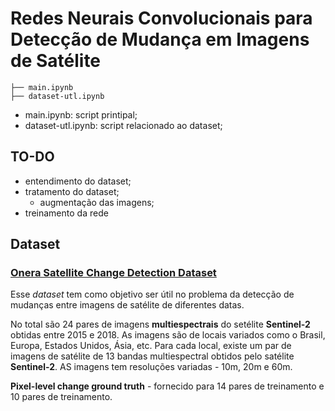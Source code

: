 # Redes Neurais Convolucionais para Detecção de Mudança em Imagens de Satélite

```
├── main.ipynb
├── dataset-utl.ipynb
```

- main.ipynb: script printipal;
- dataset-utl.ipynb: script relacionado ao dataset;

## TO-DO 

- entendimento do dataset;
- tratamento do dataset;
  - augmentação das imagens;
- treinamento da rede

## Dataset

### [Onera Satellite Change Detection Dataset](https://rcdaudt.github.io/oscd/)

Esse *dataset* tem como objetivo ser útil no problema da detecção de mudanças entre imagens de satélite de diferentes datas.

No total são 24 pares de imagens **multiespectrais** do setélite **Sentinel-2** obtidas entre 2015 e 2018. As imagens são de locais variados como o Brasil, Europa, Estados Unidos, Ásia, etc. Para cada local, existe um par de imagens de satélite de 13 bandas multiespectral obtidos pelo satélite **Sentinel-2**. AS imagens tem resoluções variadas - 10m, 20m e 60m.

**Pixel-level change ground truth** - fornecido para 14 pares de treinamento e 10 pares de treinamento.